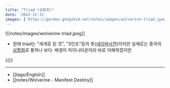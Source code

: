 ```yaml
---
title: "Triad (삼합회)"
date: '2022-12-31'
images: ['https://garden.gongshim.net/notes/images/wolverine-triad.jpeg']
---
```

![[notes/images/wolverine-triad.jpeg]]

- 원래 triad는 "세개로 된 것", "3인조"등의 뜻([네이버사전](https://en.dict.naver.com/#/entry/enko/523529d5d476421cb75ae159c0659023))이지만 실제로는 중국의 [삼합회](https://ko.wikipedia.org/wiki/%EC%82%BC%ED%95%A9%ED%9A%8C)로 통하나 보다. 배경이 차이나타운이라 바로 이해하겠지만

{{<youtube ORUV3BT__TU>}}

---
- [[tags/English]]
- [[notes/Wolverine - Manifest Destiny]]